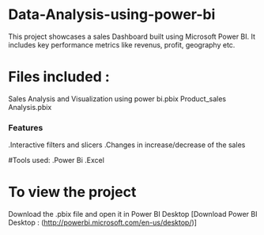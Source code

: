 # Data-Analysis-using-power-bi 
This project showcases a sales Dashboard built using Microsoft Power BI. It includes key performance metrics like revenus, profit, geography etc. 
# Files included :
Sales Analysis and Visualization using power bi.pbix 
Product_sales Analysis.pbix

### Features
.Interactive filters and slicers
.Changes in increase/decrease of the sales

#Tools used:
.Power Bi
.Excel 

# To view the project
Download the .pbix file and open it in Power BI Desktop
[Download Power BI Desktop : (http://powerbi.microsoft.com/en-us/desktop/)]
